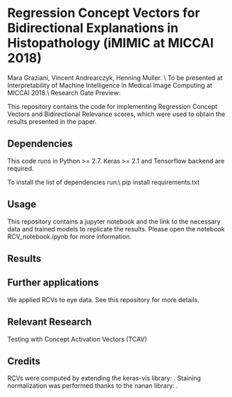 # Regression Concept Vectors for Bidirectional Explanations in Histopathology (iMIMIC at MICCAI 2018)
Mara Graziani, Vincent Andrearczyk, Henning Muller.   \\
To be presented at Interpretability of Machine Intelligence in Medical Image Computing at MICCAI 2018.\\
Research Gate Preview:

This repository contains the code for implementing Regression Concept Vectors and Bidirectional Relevance scores, which were used to obtain the results presented in the paper.

## Dependencies
This code runs in Python >= 2.7.
Keras >= 2.1 and Tensorflow backend are required.

To install the list of dependencies run:\\
    pip install requirements.txt

## Usage
This repository contains a jupyter notebook and the link to the necessary data and trained models to replicate the results. Please open the notebook RCV_notebook.ipynb for more information.

## Results

## Further applications
We applied RCVs to eye data. See this repository for more details.

## Relevant Research
Testing with Concept Activation Vectors (TCAV)

## Credits
RCVs were computed by extending the keras-vis library: .
Staining normalization was performed thanks to the nanan library: .
